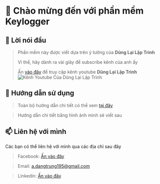 # 👋 Chào mừng đến với phần mềm Keylogger

## 👀 Lời nói đầu

> Phần mềm này được viết dựa trên ý tưởng của **Dũng Lại Lập Trình**
>
> Vì thế, hãy dành ra vài giây để subscribe kênh của anh ấy
> 
> Ấn [vào đây](https://www.youtube.com/channel/UCMYT8xymrm4VOP241b86MCQ) để truy cập kênh youtube **Dũng Lại Lập Trình**
> ![Kênh Youtube Của Dũng Lại Lập Trình](https://i.imgur.com/xM0v6cc.png)
## 🌱 Hướng dẫn sử dụng
> Toàn bộ hướng dẫn chi tiết có thể xem [tại đây](https://youtu.be/Z0Jfcv29Cy8?t=1935)

> Hướng dẫn chi tiết bằng hình ảnh mình sẽ viết sau
## 📫 Liên hệ với mình
Các bạn có thể liên hệ với mình qua các địa chỉ sau đây
> Facebook: [Ấn vào đây](https://www.facebook.com/andangnbvn/)

> Email: a.dangtrung195@gmail.com

> Linkedin: [Ấn vào đây](https://www.linkedin.com/in/an-%C4%91%E1%BA%B7ng-trung-3161b8207/)
